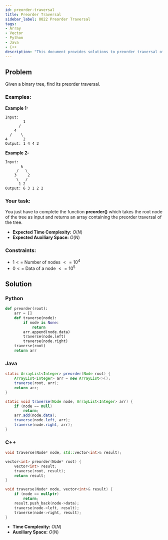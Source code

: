 ```yaml
---
id: preorder-traversal
title: Preorder Traversal
sidebar_label: 0022 Preorder Traversal
tags:
- Array
- Vector
- Python
- Java
- C++
description: "This document provides solutions to preorder traversal of a binary tree."
---
```


## Problem

Given a binary tree, find its preorder traversal.

### Examples:
**Example 1:**
```
Input:
        1      
      /          
    4    
  /    \   
4       2
Output: 1 4 4 2 
```

**Example 2:**
```
Input:
       6
     /   \
    3     2
     \   / 
      1 2
Output: 6 3 1 2 2 
```

### Your task:

You just have to complete the function **preorder()** which takes the root node of the tree as input and returns an array containing the preorder traversal of the tree.

- **Expected Time Complexity:** $O(N)$
- **Expected Auxiliary Space:** $O(N)$

### Constraints:

- $1 <=$ Number of nodes $<= 10^4$
- $0 <=$ Data of a node $<= 10^5$

## Solution
### Python
```python
def preorder(root):
    arr = []
    def traverse(node):
        if node is None:
            return
        arr.append(node.data)
        traverse(node.left)
        traverse(node.right)
    traverse(root)
    return arr
```

### Java
```java
static ArrayList<Integer> preorder(Node root) {
    ArrayList<Integer> arr = new ArrayList<>();
    traverse(root, arr);
    return arr;
}

static void traverse(Node node, ArrayList<Integer> arr) {
    if (node == null)
        return;
    arr.add(node.data);
    traverse(node.left, arr);
    traverse(node.right, arr);
}
```

### C++
```cpp
void traverse(Node* node, std::vector<int>& result);

vector<int> preorder(Node* root) {
    vector<int> result;
    traverse(root, result);
    return result;
}

void traverse(Node* node, vector<int>& result) {
    if (node == nullptr)
        return;
    result.push_back(node->data);
    traverse(node->left, result);
    traverse(node->right, result);
}
```

- **Time Complexity:** $O(N)$
- **Auxiliary Space:** $O(N)$